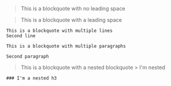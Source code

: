 >This is a blockquote with no leading space

> This is a blockquote with a leading space

>
    This is a blockquote with multiple lines
    Second line

>
    This is a blockquote with multiple paragraphs

    Second paragraph

> This is a blockquote with a nested blockquote
    > I'm nested

>
    ### I'm a nested h3

